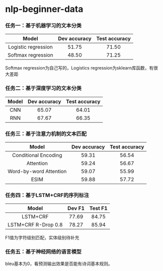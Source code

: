 # nlp-beginner-data

### 任务一：基于机器学习的文本分类

| Model     | Dev accuracy | Test accuracy |
| :---:     | :---:        | :---:         |
| Logistic regression | 51.75 | 71.50 |
| Softmax regression | 48.50 | 71.25 |

Softmax regression为自己写的，Logistics regression为sklearn库函数，有很大差距

### 任务二：基于深度学习的文本分类

| Model     | Dev accuracy | Test accuracy |
| :---:     | :---:        | :---:         |
| CNN | 65.07 | 64.01 |
| RNN | 67.67 | 66.35 |

### 任务三：基于注意力机制的文本匹配

| Model     | Dev accuracy | Test accuracy |
| :---:     | :---:        | :---:         |
| Conditional Encoding | 59.31 | 56.54 |
| Attention | 59.24 | 56.67 |
| Word-by-word Attention | 59.07 | 55.99 |
| ESIM | 59.88 | 57.72 |

### 任务四：基于LSTM+CRF的序列标注

| Model     | Dev F1 | Test F1 |
| :---:     | :---:        | :---:         |
| LSTM+CRF | 77.69 | 84.75 |
| LSTM+CRF R-Drop 0.8 | 78.27 | 85.94 |

F1值为字符级别匹配，实体级别待补充

### 任务五：基于神经网络的语言模型

bleu基本为0，看预测输出效果是否能有诗词基本规则。

